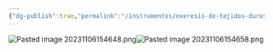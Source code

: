 ```yaml
---
{"dg-publish":true,"permalink":"/instrumentos/exeresis-de-tejidos-duros/botadores-en-t-winter/"}
---
```


![Pasted image 20231106154648.png](/img/user/Sem-1/Cirugia%20Bucal%20I/Medias/Pasted%20image%2020231106154648.png)![Pasted image 20231106154658.png](/img/user/Sem-1/Cirugia%20Bucal%20I/Medias/Pasted%20image%2020231106154658.png)
